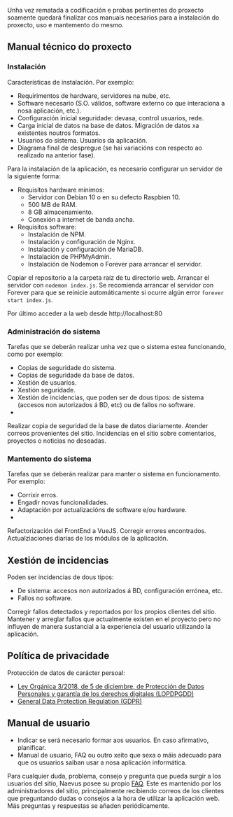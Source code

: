 Unha vez rematada a codificación e probas pertinentes do proxecto soamente quedará finalizar cos manuais necesarios para a instalación do proxecto, uso e mantemento do mesmo.

## Manual técnico do proxecto

### Instalación

Características de instalación. Por exemplo:

- Requirimentos de hardware, servidores na nube, etc.
- Software necesario (S.O. válidos, software externo co que interaciona a nosa aplicación, etc.).
- Configuración inicial seguridade: devasa, control usuarios, rede.
- Carga inicial de datos na base de datos. Migración de datos xa existentes noutros formatos.
- Usuarios do sistema. Usuarios da aplicación.
- Diagrama final de despregue (se hai variacións con respecto ao realizado na anterior fase).

Para la instalación de la aplicación, es necesario configurar un servidor de la siguiente forma:
- Requisitos hardware mínimos: 
    + Servidor con Debian 10 o en su defecto Raspbien 10.
    + 500 MB de RAM.
    + 8 GB almacenamiento.
    + Conexión a  internet de banda ancha.
- Requisitos software:
    + Instalación de NPM.
    + Instalación y configuración de Nginx.
    + Instalación y configuración de MariaDB.
    + Instalación de PHPMyAdmin.
    + Instalación de Nodemon o Forever para arrancar el servidor.

Copiar el repositorio a la carpeta raíz de tu directorio web. Arrancar el servidor con `nodemon index.js`. Se recomienda arrancar el servidor con Forever para que
se reinicie automáticamente si ocurre algún error `forever start index.js`.

Por último acceder a la web desde http://localhost:80

### Administración do sistema
Tarefas que se deberán realizar unha vez que o sistema estea funcionando, como por exemplo:

- Copias de seguridade do sistema.
- Copias de seguridade da base de datos.
- Xestión de usuarios.
- Xestión seguridade.
- Xestión de incidencias, que poden ser de dous tipos: de sistema (accesos non autorizados á BD, etc) ou de fallos no software.
- 
Realizar copia de seguridad de la base de datos diariamente.
Atender correos provenientes del sitio.
Incidencias en el sitio sobre comentarios, proyectos o noticias no deseadas.

### Mantemento do sistema
Tarefas que se deberán realizar para manter o sistema en funcionamento. Por exemplo:

- Corrixir erros.
- Engadir novas funcionalidades.
- Adaptación por actualizacións de software e/ou hardware.
- 
Refactorización del FrontEnd a VueJS.
Corregir errores encontrados.
Actualziaciones diarias de los módulos de la aplicación.

## Xestión de incidencias

Poden ser incidencias de dous tipos: 

- De sistema: accesos non autorizados á BD, configuración errónea, etc.
- Fallos no software.

Corregir fallos detectados y reportados por los propios clientes del sitio. Mantener y arreglar fallos que actualmente existen en el proyecto pero no influyen de manera 
sustancial a la experiencia del usuario utilizando la aplicación.

## Política de privacidade

Protección de datos de carácter persoal:

- [Ley Orgánica 3/2018, de 5 de diciembre, de Protección de Datos Personales y garantía de los derechos digitales (LOPDPGDD)](https://www.boe.es/buscar/act.php?id=BOE-A-2018-16673)
- [General Data Protection Regulation (GDPR)](https://eur-lex.europa.eu/eli/reg/2016/679/oj)

## Manual de usuario

- Indicar se será necesario formar aos usuarios. En caso afirmativo, planificar.
- Manual de usuario, FAQ ou outro xeito que sexa o máis adecuado para que os usuarios saiban usar a nosa aplicación informática.

Para cualquier duda, problema, consejo y pregunta que pueda surgir a los usuarios del sitio, Naevus posee su propio [FAQ](https://naevus.giize.com/info). 
Este es mantenido por los administradores del sitio, principalmente recibiendo correos de los clientes que preguntando dudas o consejos a la hora de utilizar la 
aplicación web. Más preguntas y respuestas se añaden periódicamente.
